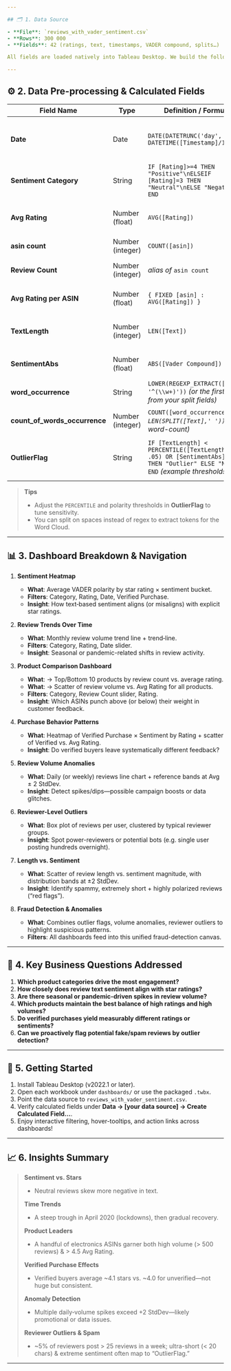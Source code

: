 ```yaml
---

## 🗂️ 1. Data Source

- **File**: `reviews_with_vader_sentiment.csv`  
- **Rows**: 300 000  
- **Fields**: 42 (ratings, text, timestamps, VADER compound, splits…)

All fields are loaded natively into Tableau Desktop. We build the following calculated fields and transformations in–workbook.

---
```


## ⚙️ 2. Data Pre-processing & Calculated Fields

| Field Name                    | Type             | Definition / Formula                                                                                                                                          | Purpose                                                                                               |
|-------------------------------|------------------|----------------------------------------------------------------------------------------------------------------------------------------------------------------|-------------------------------------------------------------------------------------------------------|
| **Date**                      | Date             | `DATE(DATETRUNC('day', DATETIME([Timestamp]/1000)))`                                                                                                          | Convert Unix-ms timestamp into a continuous Date for time-series, filters, reference bands, etc.      |
| **Sentiment Category**        | String           | `IF [Rating]>=4 THEN "Positive"\nELSEIF [Rating]=3 THEN "Neutral"\nELSE "Negative" END`                                                                          | Bucket 1–5 star ratings into Negative/Neutral/Positive.                                                |
| **Avg Rating**                | Number (float)   | `AVG([Rating])`                                                                                                                                               | Overall average rating (used as building block for product‐level fixed LOD calculations).             |
| **asin count**                | Number (integer) | `COUNT([asin])`                                                                                                                                               | Review volume per product (ASIN).                                                                      |
| **Review Count**              | Number (integer) | *alias of* `asin count`                                                                                                                                        | Semantic clarity when filtering or labeling “number of reviews.”                                       |
| **Avg Rating per ASIN**       | Number (float)   | `{ FIXED [asin] : AVG([Rating]) }`                                                                                                                            | Product‐level average rating, regardless of any other slicing.                                         |
| **TextLength**                | Number (integer) | `LEN([Text])`                                                                                                                                                 | Character length of each review—used to detect ultra-short (“spammy”) reviews.                         |
| **SentimentAbs**              | Number (float)   | `ABS([Vader Compound])`                                                                                                                                       | Magnitude of sentiment polarity (0–1) for outlier detection.                                          |
| **word_occurrence**           | String           | `LOWER(REGEXP_EXTRACT([Text], '^(\\w+)'))`  *(or the first token from your split fields)*                                                                      | Individual token for Word Cloud and keyword‐based filters.                                             |
| **count_of_words_occurrence** | Number (integer) | `COUNT([word_occurrence])` *(or `LEN(SPLIT([Text],' '))` for word-count)*                                                                                       | Frequency of each token—drives the Word Cloud and keyword filter.                                      |
| **OutlierFlag**               | String           | `IF [TextLength] < PERCENTILE([TextLength], .05) OR [SentimentAbs] > 0.8 THEN "Outlier" ELSE "Normal" END` *(example thresholds)*                                 | Flags “weird” reviews (too short or extremely polarized) for Fraud Detection & Anomalies dashboard.  |

> **Tips**  
> - Adjust the `PERCENTILE` and polarity thresholds in **OutlierFlag** to tune sensitivity.  
> - You can split on spaces instead of regex to extract tokens for the Word Cloud.

---

## 📊 3. Dashboard Breakdown & Navigation

1. **Sentiment Heatmap**  
   - **What**: Average VADER polarity by star rating × sentiment bucket.  
   - **Filters**: Category, Rating, Date, Verified Purchase.  
   - **Insight**: How text‐based sentiment aligns (or misaligns) with explicit star ratings.

2. **Review Trends Over Time**  
   - **What**: Monthly review volume trend line + trend‐line.  
   - **Filters**: Category, Rating, Date slider.  
   - **Insight**: Seasonal or pandemic-related shifts in review activity.

3. **Product Comparison Dashboard**  
   - **What**: → Top/Bottom 10 products by review count vs. average rating.  
   - **What**: → Scatter of review volume vs. Avg Rating for all products.  
   - **Filters**: Category, Review Count slider, Rating.  
   - **Insight**: Which ASINs punch above (or below) their weight in customer feedback.

4. **Purchase Behavior Patterns**  
   - **What**: Heatmap of Verified Purchase × Sentiment by Rating + scatter of Verified vs. Avg Rating.  
   - **Insight**: Do verified buyers leave systematically different feedback?

5. **Review Volume Anomalies**  
   - **What**: Daily (or weekly) reviews line chart + reference bands at Avg ± 2 StdDev.  
   - **Insight**: Detect spikes/dips—possible campaign boosts or data glitches.

6. **Reviewer-Level Outliers**  
   - **What**: Box plot of reviews per user, clustered by typical reviewer groups.  
   - **Insight**: Spot power-reviewers or potential bots (e.g. single user posting hundreds overnight).

7. **Length vs. Sentiment**  
   - **What**: Scatter of review length vs. sentiment magnitude, with distribution bands at ±2 StdDev.  
   - **Insight**: Identify spammy, extremely short + highly polarized reviews (“red flags”).

8. **Fraud Detection & Anomalies**  
   - **What**: Combines outlier flags, volume anomalies, reviewer outliers to highlight suspicious patterns.  
   - **Filters**: All dashboards feed into this unified fraud-detection canvas.

---

## 🔑 4. Key Business Questions Addressed

1. **Which product categories drive the most engagement?**  
2. **How closely does review text sentiment align with star ratings?**  
3. **Are there seasonal or pandemic-driven spikes in review volume?**  
4. **Which products maintain the best balance of high ratings and high volumes?**  
5. **Do verified purchases yield measurably different ratings or sentiments?**  
6. **Can we proactively flag potential fake/spam reviews by outlier detection?**

---

## 🚀 5. Getting Started

1. Install Tableau Desktop (v2022.1 or later).  
2. Open each workbook under `dashboards/` or use the packaged `.twbx`.  
3. Point the data source to `reviews_with_vader_sentiment.csv`.  
4. Verify calculated fields under **Data → [your data source] → Create Calculated Field…**.  
5. Enjoy interactive filtering, hover-tooltips, and action links across dashboards!

---

## 📈 6. Insights Summary

> **Sentiment vs. Stars**  
> - Neutral reviews skew more negative in text.  
>  
> **Time Trends**  
> - A steep trough in April 2020 (lockdowns), then gradual recovery.  
>  
> **Product Leaders**  
> - A handful of electronics ASINs garner both high volume (> 500 reviews) & > 4.5 Avg Rating.  
>  
> **Verified Purchase Effects**  
> - Verified buyers average ~4.1 stars vs. ~4.0 for unverified—not huge but consistent.  
>  
> **Anomaly Detection**  
> - Multiple daily‐volume spikes exceed +2 StdDev—likely promotional or data issues.  
>  
> **Reviewer Outliers & Spam**  
> - ~5% of reviewers post > 25 reviews in a week; ultra-short (< 20 chars) & extreme sentiment often map to “OutlierFlag.”

---
